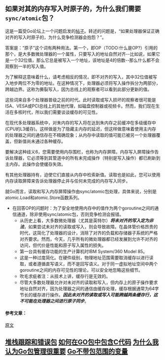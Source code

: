 ## 如果对其的内存写入时原子的，为什么我们需要`sync/atomic`包？

这是一篇受Go论坛上一个问题启发的[帖子](https://forum.golangbridge.org/t/go-test-race-and-uint8-variables/7707)。转述的问题是，“如果处理器保证正确对齐的写入时原子的，为什么竞争检测器会抱怨？”。

答案是：“原子”这个词有两种用法。第一个，即OP（TODO:什么是OP?）引用的那个，是大多数微处理器的一个属性，只要写入的地址自然对齐--比如说，如果它是一个32位值，那么它总是被写入一个地址，该地址是4的倍数--那么什么都不会观察到一半的写入值。  

为了解释这意味着什么，请考虑相反的情况，即不对齐的写入，其中32位值被写入地步两位不为零的地址。在这种情况下，处理器必须将写入操作拆分为两部分，跨越边界。这称为撕裂写入，因为总线上的观察者可以看到此部分更新的值。  

这些词来自多个处理器普级之前的时代。此时读取或写入损坏的观察者很可能是ISA、VESA或PCI总线上的其他代理，如磁盘控制器或视频卡。然而，我们现在生活在多核时代，所以我们需要谈谈缓存的可见性。

在现代多处理器系统中，对朱内存的写入将在达到朱内存之前缓冲在多级缓存中(CPU的L3缓存)。这样做是为了隐藏主内存的延迟，但这样做意味着使用主内存的处理器之间的通信存在不精确现象；从内存中读取的值可能已被另一个处理器覆盖，但新值尚未通过各种缓存。  

要解决这种歧义6，您需要使用内存围栏，也称为内存屏障。内存写入屏障操作告诉处理器，它必须等到其管道中的所有未完成操作（特别是写入操作）都已刷新到主内存。此操作会使缓存失效。  

有其他处理器持有，迫使它们直接从内存中检索新值。读取也是如此，您可以使用内存读取屏障来告诉处理器停止并与任何未完成的内存写入同步。  

就Go而言，读取和写入内存屏障操作由sync/atomic包处理，具体来说，分别是atomic.Load和atomic.Store函数系列。  

- 在回答OP的问题时：为了安全地使用内存中的值作为两个goroutine之间的通信通道，除非使用sync/atomic包，否则竞争检测会报错。  
	- 从历史上看，大多数微处理器（尤其是英特尔）***将未对齐的写入定为非法***，如果尝试未对齐的读取或写入，则会导致故障。在晶体管价格昂贵的时代，这简化了处理器的设计，消除了对齐的负载和存储器子系统的严格对齐要求。然而，今天，几乎所有的微处理器都已经发展到允许不对齐的访问，但代价是性能和原子写入属性的损失。  
	- 第一台具有缓存功能的生产计算机时IBM System/360 Model 85。  
	- 这是一种过度简化。在硬件级别，物理地址范围需要取消缓存以进行读取，或者遵循直写语义，而不是回写语义。对于同一虚拟地址空间中两个goroutine之间的内存可见性的理论，可以安全地忽略这些细节。  
	- 吹毛求疵者注：从技术上讲，缓存行是无效的。  
	- 尽管大多数处理器允许对未对齐的读取和写入，但内存上的原子操作要求地址自然对齐，因为处理器之间的通信由缓存处理，缓存根据通常为64字节长的缓存进行操作。***因此未对齐的读取或写入可能跨越两条缓存行，这不可能在处理器之间进行原子同步***。  

#### 参考文章：
[原文](https://dave.cheney.net/2018/01/06/if-aligned-memory-writes-are-atomic-why-do-we-need-the-sync-atomic-package)

[堆栈跟踪和错误包](https://dave.cheney.net/2016/06/12/stack-traces-and-the-errors-package)
[如何在GO包中包含C代码](https://dave.cheney.net/2013/09/07/how-to-include-c-code-in-your-go-package)
[为什么我认为Go包管理很重要](https://dave.cheney.net/2013/10/10/why-i-think-go-package-management-is-important)
[Go不带包范围的变量](https://dave.cheney.net/2017/06/11/go-without-package-scoped-variables)
- 